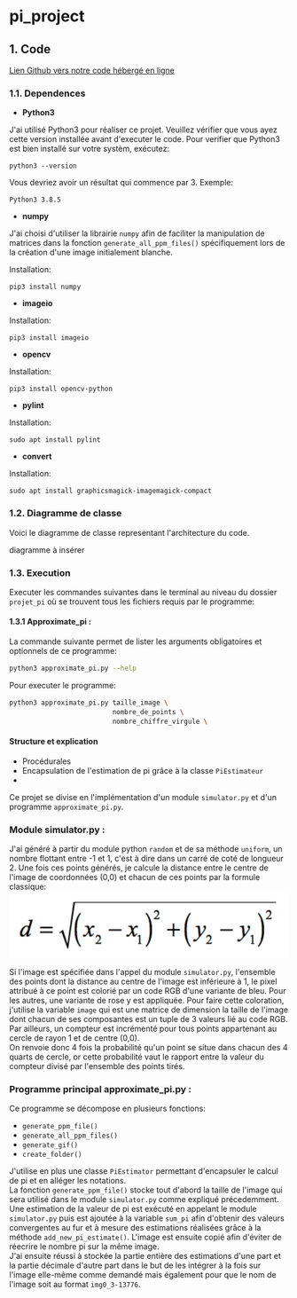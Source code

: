 # pi_project

## 1. Code

[Lien Github vers notre code hébergé en ligne](https://github.com/sebgranie/projet_pi)

### 1.1. Dependences

- **Python3**

J'ai utilisé Python3 pour réaliser ce projet. Veuillez vérifier que vous ayez cette version installée avant d'executer le code. Pour verifier que Python3 est bien installé sur votre systèm, exécutez:

```
python3 --version
```

Vous devriez avoir un résultat qui commence par 3. Exemple:

```
Python3 3.8.5
```

- **numpy**

J'ai choisi d'utiliser la librairie `numpy` afin de faciliter la manipulation de matrices dans la fonction `generate_all_ppm_files()` spécifiquement lors de la création d'une image initialement blanche.

Installation:

```
pip3 install numpy
```

- **imageio**

Installation:

```
pip3 install imageio
```

- **opencv**

Installation:

```
pip3 install opencv-python
```

- **pylint**

Installation:

```
sudo apt install pylint
```

- **convert**

Installation:

```
sudo apt install graphicsmagick-imagemagick-compact
```

### 1.2. Diagramme de classe

Voici le diagramme de classe representant l'architecture du code.

diagramme à insérer

### 1.3. Execution

Executer les commandes suivantes dans le terminal au niveau du dossier `projet_pi` où se trouvent tous les fichiers requis par le programme:

#### 1.3.1 Approximate_pi :

La commande suivante permet de lister les arguments obligatoires et optionnels de ce programme:

```sh
python3 approximate_pi.py --help
```

Pour executer le programme:

```sh
python3 approximate_pi.py taille_image \
                          nombre_de_points \
                          nombre_chiffre_virgule \
```

#### Structure et explication

- Procédurales
- Encapsulation de l'estimation de pi grâce à la classe `PiEstimateur`
-

Ce projet se divise en l'implémentation d'un module `simulator.py` et d'un programme `approximate_pi.py`.

### Module simulator.py :

J'ai généré à partir du module python `random` et de sa méthode `uniform`, un nombre flottant entre -1 et 1, c'est à dire dans un carré de coté de longueur 2. Une fois ces points générés, je calcule la distance entre le centre de l'image de coordonnées (0,0) et chacun de ces points par la formule classique: \
![Formule de la distance entre deux points](distance_image.png)

Si l'image est spécifiée dans l'appel du module `simulator.py`, l'ensemble des points dont la distance au centre de l'image est inférieure à 1, le pixel attribué à ce point est colorié par un code RGB d'une variante de bleu. Pour les autres, une variante de rose y est appliquée. Pour faire cette coloration, j'utilise la variable `image` qui est une matrice de dimension la taille de l'image dont chacun de ses composantes est un tuple de 3 valeurs lié au code RGB.\
Par ailleurs, un compteur est incrémenté pour tous points appartenant au cercle de rayon 1 et de centre (0,0).\
On renvoie donc 4 fois la probabilité qu'un point se situe dans chacun des 4 quarts de cercle, or cette probabilité vaut le rapport entre la valeur du compteur divisé par l'ensemble des points tirés.

### Programme principal approximate_pi.py :

Ce programme se décompose en plusieurs fonctions:

- `generate_ppm_file()`
- `generate_all_ppm_files()`
- `generate_gif()`
- `create_folder()`

J'utilise en plus une classe `PiEstimator` permettant d'encapsuler le calcul de pi et en alléger les notations.\
La fonction `generate_ppm_file()` stocke tout d'abord la taille de l'image qui sera utilisé dans le module `simulator.py` comme expliqué précedemment.\
Une estimation de la valeur de pi est exécuté en appelant le module `simulator.py` puis est ajoutée à la variable `sum_pi` afin d'obtenir des valeurs convergentes au fur et à mesure des estimations réalisées grâce à la méthode `add_new_pi_estimate()`. L'image est ensuite copié afin d'éviter de réecrire le nombre pi sur la même image.\
J'ai ensuite réussi à stockée la partie entière des estimations d'une part et la partie décimale d'autre part dans le but de les intégrer à la fois sur l'image elle-même comme demandé mais également pour que le nom de l'image soit au format `img0_3-13776`.
